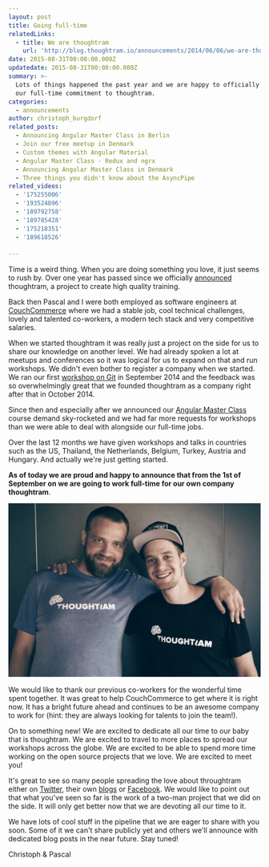 ```yaml
---
layout: post
title: Going full-time
relatedLinks:
  - title: We are thoughtram
    url: 'http://blog.thoughtram.io/announcements/2014/06/06/we-are-thoughtram.html'
date: 2015-08-31T00:00:00.000Z
updatedate: 2015-08-31T00:00:00.000Z
summary: >-
  Lots of things happened the past year and we are happy to officially announce
  our full-time commitment to thoughtram.
categories:
  - announcements
author: christoph_burgdorf
related_posts:
  - Announcing Angular Master Class in Berlin
  - Join our free meetup in Denmark
  - Custom themes with Angular Material
  - Angular Master Class - Redux and ngrx
  - Announcing Angular Master Class in Denmark
  - Three things you didn't know about the AsyncPipe
related_videos:
  - '175255006'
  - '193524896'
  - '189792758'
  - '189785428'
  - '175218351'
  - '189618526'

---
```


Time is a weird thing. When you are doing something you love, it just seems to rush by. Over one year has passed since we officially [announced](http://blog.thoughtram.io/announcements/2014/06/23/announcing-our-first-workshop.html) thoughtram, a project to create high quality training.

Back then Pascal and I were both employed as software engineers at [CouchCommerce](http://www.couchcommerce.com/) where we had a stable job, cool technical challenges, lovely and talented co-workers, a modern tech stack and very competitive salaries.

When we started thoughtram it was really just a project on the side for us to share our knowledge on another level. We had already spoken a lot at meetups and conferences so it was logical for us to expand on that and run workshops. We didn't even bother to register a company when we started. We ran our first [workshop on Git](http://thoughtram.io/git-master-class.html) in September 2014 and the feedback was so overwhelmingly great that we founded thoughtram as a company right after that in October 2014.

Since then and especially after we announced our [Angular Master Class](http://thoughtram.io/angular-master-class.html) course demand sky-rocketed and we had far more requests for workshops than we were able to deal with alongside our full-time jobs.

Over the last 12 months we have given workshops and talks in countries such as the US, Thailand, the Netherlands, Belgium, Turkey, Austria and Hungary. And actually we're just getting started.

**As of today we are proud and happy to announce that from the 1st of September on we are going to work full-time for our own company thoughtram**.

![Christoph & Pascal](/assets/christoph_pascal.jpg)

We would like to thank our previous co-workers for the wonderful time spent together. It was great to help CouchCommerce to get where it is right now. It has a bright future ahead and continues to be an awesome company to work for (hint: they are always looking for talents to join the team!).

On to something new! We are excited to dedicate all our time to our baby that is thoughtram. We are excited to travel to more places to spread our workshops across the globe. We are excited to be able to spend more time working on the open source projects that we love. We are excited to meet you!

It's great to see so many people spreading the love about throughtram either on [Twitter](https://twitter.com/elmd_/status/635785064404676608), their own [blogs](http://jvandemo.com/thoughtram-angular-master-class-review/) or [Facebook](https://www.facebook.com/thoughtram?sk=reviews). We would like to point out that what you've seen so far is the work of a two-man project that we did on the side. It will only get better now that we are devoting all our time to it.

We have lots of cool stuff in the pipeline that we are eager to share with you soon. Some of it we can't share publicly yet and others we'll announce with dedicated blog posts in the near future. Stay tuned!

Christoph & Pascal
